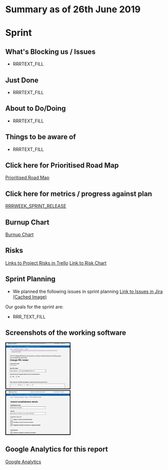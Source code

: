 # Summary as of 26th June 2019 

# Sprint

## What's Blocking us / Issues
* RRRTEXT_FILL

## Just Done
* RRRTEXT_FILL

## About to Do/Doing
* RRRTEXT_FILL

## Things to be aware of
* RRRTEXT_FILL
## Click here for Prioritised Road Map
[Prioritised Road Map](graphs/ASLRoadMap26062019.jpg)

## Click here for metrics / progress against plan
[RRRWEEK_SPRINT_RELEASE](graphs/progress26062019.png)

## Burnup Chart

[Burnup Chart](burnup26062019.md)

## Risks
[Links to Project Risks in Trello](https://trello.com/b/VuFuCL7t/risk-register-and-kpis-asl-delivery) 
[Link to Risk Chart](graphs/risk26062019.png)

## Sprint Planning
* We planned the following issues in sprint planning [Link to Issues in Jira](https://jira.digital.homeoffice.gov.uk/secure/RapidBoard.jspa?rapidView=261)    [\(Cached Image\)](graphs/sprint26062019.png)



Our goals for the sprint are:
* RRR_TEXT_FILL


## Screenshots of the working software 
<a href="graphs/proto1_26062019.png"><img src="graphs/proto1_26062019.png" alt="HTML5 Icon" width="200" style="border:2px solid black"></a>
<br>
<a href="graphs/proto2_26062019.png"><img src="graphs/proto2_26062019.png" alt="HTML5 Icon" width="200" style="border:2px solid black"></a>
<br>

## Google Analytics for this report
[Google Analytics](graphs/GA26062019.jpg)

